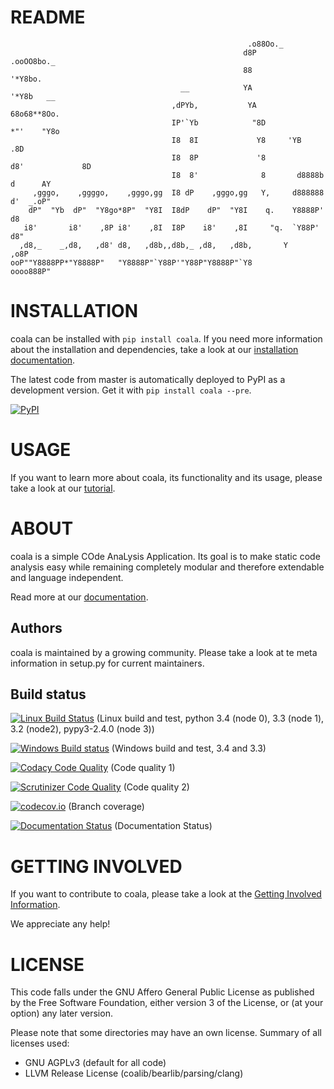 README
======
```
                                                     .o88Oo._
                                                    d8P         .ooOO8bo._
                                                    88                  '*Y8bo.
                                      __            YA                      '*Y8b   __
                                    ,dPYb,           YA                        68o68**8Oo.
                                    IP'`Yb            "8D                       *"'    "Y8o
                                    I8  8I             Y8     'YB                       .8D
                                    I8  8P             '8               d8'             8D
                                    I8  8'              8       d8888b          d      AY
     ,gggo,    ,ggggo,    ,gggo,gg  I8 dP    ,gggo,gg   Y,     d888888         d'  _.oP"
    dP"  "Yb  dP"  "Y8go*8P"  "Y8I  I8dP    dP"  "Y8I    q.    Y8888P'        d8
   i8'       i8'    ,8P i8'    ,8I  I8P    i8'    ,8I     "q.  `Y88P'       d8"
  ,d8,_    _,d8,   ,d8' d8,   ,d8b,,d8b,_ ,d8,   ,d8b,       Y           ,o8P
ooP""Y8888PP*"Y8888P"   "Y8888P"`Y88P'"Y88P"Y8888P"`Y8            oooo888P"
```

INSTALLATION
============

coala can be installed with `pip install coala`. If you need more
information about the installation and dependencies, take a look at our
[installation documentation](http://coala.rtfd.org/en/latest/Install/).

The latest code from master is automatically deployed to PyPI as a development
version. Get it with `pip install coala --pre`.

[![PyPI](http://img.shields.io/pypi/v/coala.svg)](https://pypi.python.org/pypi/coala)

USAGE
=====

If you want to learn more about coala, its functionality and its usage, please
take a look at our
[tutorial](http://coala.rtfd.org/en/latest/Tutorial/).

ABOUT
=====

coala is a simple COde AnaLysis Application. Its goal is to make static code
analysis easy while remaining completely modular and therefore extendable and
language independent.

Read more at our [documentation](http://coala.rtfd.org/).

Authors
-------

coala is maintained by a growing community. Please take a look at te meta
information in setup.py for current maintainers.

Build status
------------

[![Linux Build Status](https://circleci.com/gh/coala-analyzer/coala.svg?style=svg)](https://circleci.com/gh/coala-analyzer/coala)
(Linux build and test, python 3.4 (node 0), 3.3 (node 1), 3.2 (node2), pypy3-2.4.0 (node 3))

[![Windows Build status](https://ci.appveyor.com/api/projects/status/jevcxfo48mc4e09p/branch/master?svg=true)](https://ci.appveyor.com/project/sils1297/coala/branch/master)
(Windows build and test, 3.4 and 3.3)

[![Codacy Code Quality](https://www.codacy.com/project/badge/f0ac979fa93f49509cba9086754a50d4)](https://www.codacy.com/app/lasse/coala)
(Code quality 1)

[![Scrutinizer Code Quality](https://scrutinizer-ci.com/g/coala-analyzer/coala/badges/quality-score.png?b=master)](https://scrutinizer-ci.com/g/coala-analyzer/coala/?branch=master)
(Code quality 2)

[![codecov.io](https://codecov.io/github/coala-analyzer/coala/coverage.svg?branch=master)](https://codecov.io/github/coala-analyzer/coala?branch=master)
(Branch coverage)

[![Documentation Status](https://readthedocs.org/projects/coala/badge/?version=latest)](https://readthedocs.org/projects/coala/?badge=latest)
(Documentation Status)

GETTING INVOLVED
================

If you want to contribute to coala, please take a look at the
[Getting Involved Information](http://coala.readthedocs.org/en/latest/Getting_Involved/README/).

We appreciate any help!

LICENSE
=======

This code falls under the GNU Affero General Public License as published by the
Free Software Foundation, either version 3 of the License, or (at your option)
any later version.

Please note that some directories may have an own license. Summary of all
licenses used:

 * GNU AGPLv3 (default for all code)
 * LLVM Release License (coalib/bearlib/parsing/clang)
